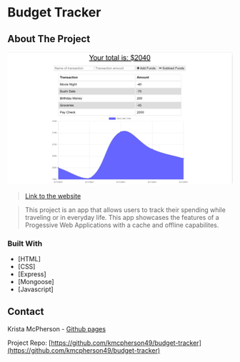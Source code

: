 # Budget Tracker

## About The Project

![Budget Tracker Screen Shot](./budget-tracker-screenshot.jpg)

>[Link to the website](https://frozen-sierra-56639.herokuapp.com/)

>This project is an app that allows users to track their spending while traveling or in everyday life. This app showcases the features of a Progessive Web Applications with a cache and offline capabilites. 

### Built With

* [HTML]
* [CSS]
* [Express]
* [Mongoose]
* [Javascript]

## Contact

Krista McPherson - [Github pages](https://kmcpherson49.github.io/)

Project Repo: [https://github.com/kmcpherson49/budget-tracker](https://github.com/kmcpherson49/budget-tracker)